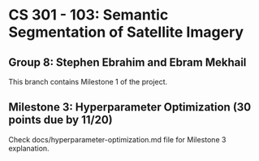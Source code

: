 # CS 301 - 103: Semantic Segmentation of Satellite Imagery

## Group 8: Stephen Ebrahim and Ebram Mekhail

This branch contains Milestone 1 of the project.

## Milestone 3: Hyperparameter Optimization (30 points due by 11/20)

Check docs/hyperparameter-optimization.md file for Milestone 3 explanation.
